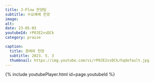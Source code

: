 ```yaml
---
title: J-Flow 찬양팀
subtitle: 수요예배 찬양
image:
alt:
date: 23-05-03
youtubeId: rP0JE2vsDCk
category: praise

caption:
  title: 경배와 찬양
  subtitle: 2023. 5. 3
  thumbnail: https://img.youtube.com/vi/rP0JE2vsDCk/hqdefault.jpg
---
```


{% include youtubePlayer.html id=page.youtubeId %}
